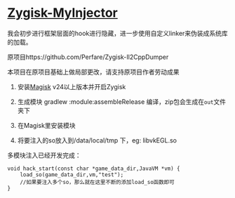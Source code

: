 # [Zygisk-MyInjector](https://github.com/jiqiu2022/Zygisk-MyInjector)


我会初步进行框架层面的hook进行隐藏，进一步使用自定义linker来伪装成系统库的加载。

原项目https://github.com/Perfare/Zygisk-Il2CppDumper

本项目在原项目基础上做局部更改，请支持原项目作者劳动成果

1. 安装[Magisk](https://github.com/topjohnwu/Magisk) v24以上版本并开启Zygisk

2. 生成模块
   gradlew :module:assembleRelease 编译，zip包会生成在`out`文件夹下
3. 在Magisk里安装模块

4. 将要注入的so放入到/data/local/tmp 下，eg: libvkEGL.so


多模块注入已经开发完成：

```
void hack_start(const char *game_data_dir,JavaVM *vm) {
    load_so(game_data_dir,vm,"test");
    //如果要注入多个so，那么就在这里不断的添加load_so函数即可
}
```


   
